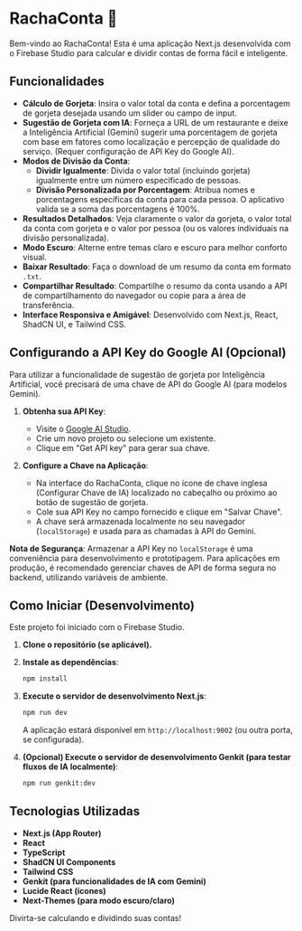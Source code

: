# RachaConta 💸

Bem-vindo ao RachaConta! Esta é uma aplicação Next.js desenvolvida com o Firebase Studio para calcular e dividir contas de forma fácil e inteligente.

## Funcionalidades

*   **Cálculo de Gorjeta**: Insira o valor total da conta e defina a porcentagem de gorjeta desejada usando um slider ou campo de input.
*   **Sugestão de Gorjeta com IA**: Forneça a URL de um restaurante e deixe a Inteligência Artificial (Gemini) sugerir uma porcentagem de gorjeta com base em fatores como localização e percepção de qualidade do serviço. (Requer configuração de API Key do Google AI).
*   **Modos de Divisão da Conta**:
    *   **Dividir Igualmente**: Divida o valor total (incluindo gorjeta) igualmente entre um número especificado de pessoas.
    *   **Divisão Personalizada por Porcentagem**: Atribua nomes e porcentagens específicas da conta para cada pessoa. O aplicativo valida se a soma das porcentagens é 100%.
*   **Resultados Detalhados**: Veja claramente o valor da gorjeta, o valor total da conta com gorjeta e o valor por pessoa (ou os valores individuais na divisão personalizada).
*   **Modo Escuro**: Alterne entre temas claro e escuro para melhor conforto visual.
*   **Baixar Resultado**: Faça o download de um resumo da conta em formato `.txt`.
*   **Compartilhar Resultado**: Compartilhe o resumo da conta usando a API de compartilhamento do navegador ou copie para a área de transferência.
*   **Interface Responsiva e Amigável**: Desenvolvido com Next.js, React, ShadCN UI, e Tailwind CSS.

## Configurando a API Key do Google AI (Opcional)

Para utilizar a funcionalidade de sugestão de gorjeta por Inteligência Artificial, você precisará de uma chave de API do Google AI (para modelos Gemini).

1.  **Obtenha sua API Key**:
    *   Visite o [Google AI Studio](https://aistudio.google.com/app/apikey).
    *   Crie um novo projeto ou selecione um existente.
    *   Clique em "Get API key" para gerar sua chave.

2.  **Configure a Chave na Aplicação**:
    *   Na interface do RachaConta, clique no ícone de chave inglesa (Configurar Chave de IA) localizado no cabeçalho ou próximo ao botão de sugestão de gorjeta.
    *   Cole sua API Key no campo fornecido e clique em "Salvar Chave".
    *   A chave será armazenada localmente no seu navegador (`localStorage`) e usada para as chamadas à API do Gemini.

**Nota de Segurança**: Armazenar a API Key no `localStorage` é uma conveniência para desenvolvimento e prototipagem. Para aplicações em produção, é recomendado gerenciar chaves de API de forma segura no backend, utilizando variáveis de ambiente.

## Como Iniciar (Desenvolvimento)

Este projeto foi iniciado com o Firebase Studio.

1.  **Clone o repositório (se aplicável).**
2.  **Instale as dependências**:
    ```bash
    npm install
    ```
3.  **Execute o servidor de desenvolvimento Next.js**:
    ```bash
    npm run dev
    ```
    A aplicação estará disponível em `http://localhost:9002` (ou outra porta, se configurada).

4.  **(Opcional) Execute o servidor de desenvolvimento Genkit (para testar fluxos de IA localmente)**:
    ```bash
    npm run genkit:dev
    ```

## Tecnologias Utilizadas

*   **Next.js (App Router)**
*   **React**
*   **TypeScript**
*   **ShadCN UI Components**
*   **Tailwind CSS**
*   **Genkit (para funcionalidades de IA com Gemini)**
*   **Lucide React (ícones)**
*   **Next-Themes (para modo escuro/claro)**

Divirta-se calculando e dividindo suas contas!
